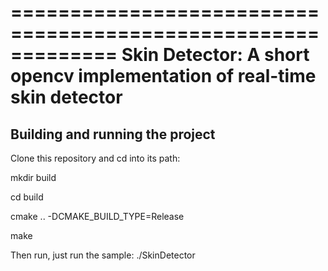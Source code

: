 =============================================================
Skin Detector: A short opencv implementation of real-time skin detector
=============================================================



Building and running the project
---------------------------------
Clone this repository and cd into its path:

mkdir build

cd build

cmake .. -DCMAKE_BUILD_TYPE=Release

make

Then run, just run the sample:
./SkinDetector
